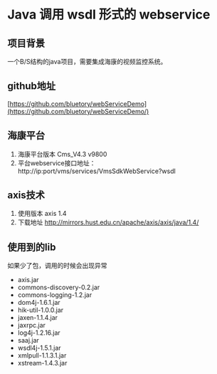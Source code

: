 # Java 调用 wsdl 形式的 webservice
## 项目背景
一个B/S结构的java项目，需要集成海康的视频监控系统。

## github地址

[https://github.com/bluetory/webServiceDemo](https://github.com/bluetory/webServiceDemo/)

## 海康平台

1. 海康平台版本 Cms_V4.3 v9800
2. 平台webservice接口地址： http://ip:port/vms/services/VmsSdkWebService?wsdl

## axis技术
1. 使用版本 axis 1.4
2. 下载地址 http://mirrors.hust.edu.cn/apache/axis/axis/java/1.4/

## 使用到的lib
如果少了包，调用的时候会出现异常

- axis.jar
- commons-discovery-0.2.jar
- commons-logging-1.2.jar
- dom4j-1.6.1.jar
- hik-util-1.0.0.jar
- jaxen-1.1.4.jar
- jaxrpc.jar
- log4j-1.2.16.jar
- saaj.jar
- wsdl4j-1.5.1.jar
- xmlpull-1.1.3.1.jar
- xstream-1.4.3.jar
